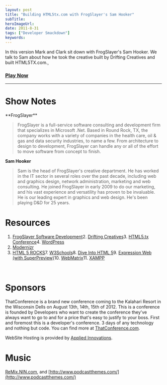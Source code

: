 ```yaml
---
layout: post 
title: "Building HTML5tx.com with FrogSlayer's Sam Hooker"
subTitle: 
heroImageUrl: 
date: 2011-8-31
tags: ["Developer Smackdown"]
keywords: 
---
```


In this version Mark and Clark sit down with FrogSlayer's Sam Hooker. We talk to Sam about how he took the creative built by Drifting Creatives and built HTML5TX.com.,

### [Play Now](http://www.podtrac.com/pts/redirect.mp3/DeveloperSmackdown.com/Services/PodcastServices.svc/GetPodcast/ds_059.mp3)

* * *
<p>

# Show Notes

<p>**FrogSlayer**

> FrogSlayer is a full-service software consulting and development firm that specializes in Microsoft .Net. Based in Round Rock, TX, the company works with a variety of companies in the health care, oil & gas and data security industries, to name a few. From architecture to design to development, FrogSlayer can handle any or all of the effort to move software from concept to finish.

**Sam Hooker**

> Sam is the head of FrogSlayer's creative department. He has worked in the IT sector in several roles over the past decade, including web and graphics design, network administration, marketing and web consulting. He joined FrogSlayer in early 2009 to do our marketing, and his vast experience and versatility has proven to be invaluable. He is our leading expert in graphics and web design. He's been playing D&D for 25 years.

# Resources

1.  [FrogSlayer Software Development](http://frogslayer.com/)2.  [Drifting Creatives](http://www.driftingcreatives.com/)3.  [HTML5.tx Conference](http://html5tx.com/)4.  [WordPress](http://wordpress.org/)
5.  [Modernizr](http://www.modernizr.com/)
6.  [HTML 5 ROCKS](http://www.html5rocks.com/)7.  [W3Schools](http://w3schools.com/)8.  [Dive Into HTML 5](http://lib.closetou.com/diveintohtml5/)9.  [Expression Web (with SuperPreview)](http://www.microsoft.com/expression/products/Web_Overview.aspx)10.  [WebMatrix](http://www.asp.net/WebMatrix)11.  [XAMPP](http://www.apachefriends.org/en/xampp.html)

&#160;

# Sponsors

ThatConference is a brand new conference coming to the Kalahari Resort in the Wisconsin Dells on August 13th, 14th, 15th of 2012\. This is a conference is founded by Developers who want to create the conference they've always want to go to and for a price that's easy to justify to your boss. First and foremost this is a developer's conference. 3 days of any technology and nothing but code. You can find more at [ThatConference.com](http://ThatConference.com).

WebSite Hosting is provided by [Applied Innovations](http://www.appliedi.net/).

# Music

[ReMix.NIN.com](http://ReMix.NIN.com), and [http://www.podcastthemes.com/](http://www.podcastthemes.com/)
</p>